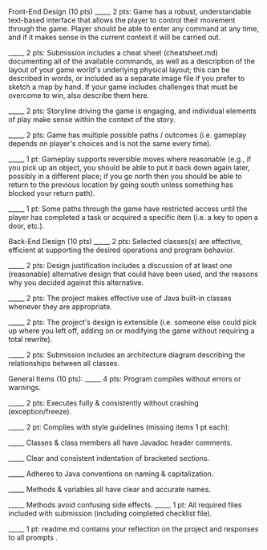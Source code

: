 Front-End Design (10 pts)
_____ 2 pts: Game has a robust, understandable text-based interface that allows the player to control their movement through the game. Player should be able to enter any command at any time, and if it makes sense in the current context it will be carried out.

_____ 2 pts: Submission includes a cheat sheet (cheatsheet.md) documenting all of the available commands, as well as a description of the layout of your game world's underlying physical layout; this can be described in words, or included as a separate image file if you prefer to sketch a map by hand. If your game includes challenges that must be overcome to win, also describe them here.

_____ 2 pts: Storyline driving the game is engaging, and individual elements of play make sense within the context of the story.

_____ 2 pts: Game has multiple possible paths / outcomes (i.e. gameplay depends on player's choices and is not the same every time).

_____ 1 pt: Gameplay supports reversible moves where reasonable (e.g., if you pick up an object, you should be able to put it back down again later, possibly in a different place; if you go north then you should be able to return to the previous location by going south unless something has blocked your return path).

_____ 1 pt: Some paths through the game have restricted access until the player has completed a task or acquired a specific item (i.e. a key to open a door, etc.).

Back-End Design (10 pts)
_____ 2 pts: Selected classes(s) are effective, efficient at supporting the desired operations and program behavior.

_____ 2 pts: Design justification includes a discussion of at least one (reasonable) alternative design that could have been used, and the reasons why you decided against this alternative.

_____ 2 pts: The project makes effective use of Java built-in classes whenever they are appropriate.

_____ 2 pts: The project's design is extensible (i.e. someone else could pick up where you left off, adding on or modifying the game without requiring a total rewrite).

_____ 2 pts: Submission includes an architecture diagram describing the relationships between all classes.

General Items (10 pts):
_____ 4 pts: Program compiles without errors or warnings.

_____ 2 pts: Executes fully & consistently without crashing (exception/freeze).

_____ 2 pt: Complies with style guidelines (missing items 1 pt each):

  _____ Classes & class members all have Javadoc header comments.

  _____ Clear and consistent indentation of bracketed sections.

  _____ Adheres to Java conventions on naming & capitalization.

  _____ Methods & variables all have clear and accurate names.

  _____ Methods avoid confusing side effects.
_____ 1 pt: All required files included with submission (including completed checklist file).

_____ 1 pt: readme.md contains your reflection on the project and responses to all prompts .
